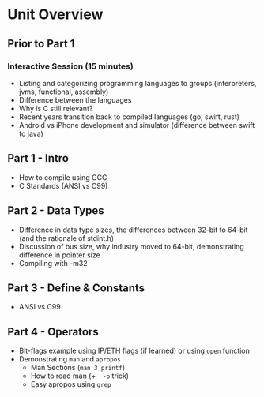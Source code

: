 # Unit Overview

## Prior to Part 1

### Interactive Session (15 minutes)

- Listing and categorizing programming languages to groups (interpreters, jvms, functional, assembly)
- Difference between the languages
- Why is C still relevant?
- Recent years transition back to compiled languages (go, swift, rust)
- Android vs iPhone development and simulator (difference between swift to java)

## Part 1 - Intro

- How to compile using GCC
- C Standards (ANSI vs C99)

## Part 2 - Data Types

- Difference in data type sizes, the differences between 32-bit to 64-bit (and the rationale of stdint.h)
- Discussion of bus size, why industry moved to 64-bit, demonstrating difference in pointer size
- Compiling with -m32

## Part 3 - Define & Constants

- ANSI vs C99

## Part 4 - Operators

- Bit-flags example using IP/ETH flags (if learned) or using `open` function
- Demonstrating `man` and `apropos`
  - Man Sections (`man 3 printf`)
  - How to read man (+`  -o` trick)
  - Easy apropos using `grep`